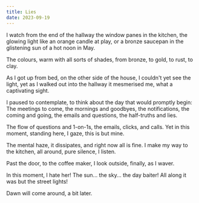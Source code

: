 ```yaml
---
title: Lies
date: 2023-09-19
---
```


I watch from the end of the hallway the window panes in the kitchen, the glowing light like an orange candle at play, or a bronze saucepan in the glistening sun of a hot noon in May.

The colours, warm with all sorts of shades, from bronze, to gold, to rust, to clay.

As I got up from bed, on the other side of the house, I couldn't yet see the light, yet as I walked out into the hallway it mesmerised me, what a captivating sight.

I paused to contemplate, to think about the day that would promptly begin: The meetings to come, the mornings and goodbyes, the notifications, the coming and going, the emails and questions, the half-truths and lies.

The flow of questions and 1-on-1s, the emails, clicks, and calls. Yet in this moment, standing here, I gaze, this is but mine.

The mental haze, it dissipates, and right now all is fine. I make my way to the kitchen, all around, pure silence, I listen.

Past the door, to the coffee maker, I look outside, finally, as I waver.

In this moment, I hate her! The sun... the sky... the day baiter! All along it was but the street lights!

Dawn will come around, a bit later.
